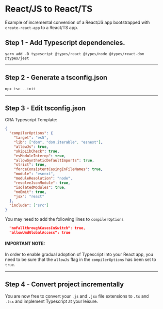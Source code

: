 # React/JS to React/TS

Example of incremental conversion of a React/JS app bootstrapped with `create-react-app` to a React/TS app.

## Step 1 - Add Typescript dependencies.

`yarn add -D typescript @types/react @types/node @types/react-dom @types/jest`

---

## Step 2 - Generate a tsconfig.json

`npx tsc --init`

---

## Step 3 - Edit tsconfig.json

CRA Typescript Template:

```json
{
  "compilerOptions": {
    "target": "es5",
    "lib": ["dom", "dom.iterable", "esnext"],
    "allowJs": true,
    "skipLibCheck": true,
    "esModuleInterop": true,
    "allowSyntheticDefaultImports": true,
    "strict": true,
    "forceConsistentCasingInFileNames": true,
    "module": "esnext",
    "moduleResolution": "node",
    "resolveJsonModule": true,
    "isolatedModules": true,
    "noEmit": true,
    "jsx": "react"
  },
  "include": ["src"]
}
```

You may need to add the following lines to `compilerOptions`

```json
  "noFallthroughCasesInSwitch": true,
  "allowUmdGlobalAccess": true
```

#### IMPORTANT NOTE:

In order to enable gradual adoption of Typescript into your React app, you need to be sure that the `allowJs` flag in the `compilerOptions` has been set to `true`.

---

## Step 4 - Convert project incrementally

You are now free to convert your `.js` and `.jsx` file extensions to `.ts` and `.tsx` and implement Typescript at your leisure.
